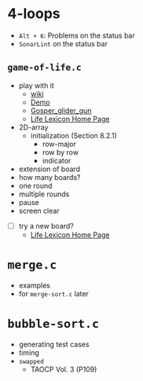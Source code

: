 # 4-loops

- `Alt + 6`: Problems on the status bar
- `SonarLint` on the status bar

## `game-of-life.c`

- play with it
  - [wiki](https://en.wikipedia.org/wiki/Conway%27s_Game_of_Life)
  - [Demo](https://playgameoflife.com/)
  - [Gosper_glider_gun](https://playgameoflife.com/lexicon/Gosper_glider_gun)
  - [Life Lexicon Home Page](https://conwaylife.com/ref/lexicon/lex_home.htm)
- 2D-array
  - initialization (Section 8.2.1)
    - row-major
    - row by row
    - indicator
- extension of board
- how many boards?
- one round
- multiple rounds
- pause
- screen clear
- [ ] try a new board?
  - [Life Lexicon Home Page](https://conwaylife.com/ref/lexicon/lex_home.htm)

# `merge.c`

- examples
- for `merge-sort.c` later

# `bubble-sort.c`

- generating test cases
- timing
- `swapped`
  - TAOCP Vol. 3 (P109)